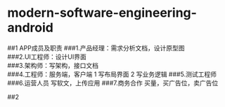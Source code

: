 # modern-software-engineering-android
##1 APP成员及职责
###1.产品经理：需求分析文档，设计原型图
</br>
###2.UI工程师：设计UI界面
</br>
###3.架构师：写架构，接口文档
</br>
###4.工程师：服务端，客户端
	1 写布局界面
	2 写业务逻辑
###5.测试工程师
###6.运营人员 写软文，上传应用
###7.商务合作 买量，买广告位，卖广告位

##2